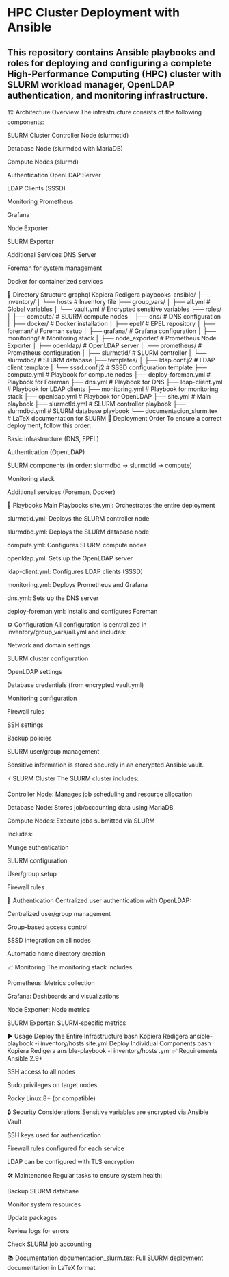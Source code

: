 # HPC Cluster Deployment with Ansible

## This repository contains Ansible playbooks and roles for deploying and configuring a complete High-Performance Computing (HPC) cluster with SLURM workload manager, OpenLDAP authentication, and monitoring infrastructure.

🏗️ Architecture Overview
The infrastructure consists of the following components:

SLURM Cluster
Controller Node (slurmctld)

Database Node (slurmdbd with MariaDB)

Compute Nodes (slurmd)

Authentication
OpenLDAP Server

LDAP Clients (SSSD)

Monitoring
Prometheus

Grafana

Node Exporter

SLURM Exporter

Additional Services
DNS Server

Foreman for system management

Docker for containerized services

📁 Directory Structure
graphql
Kopiera
Redigera
playbooks-ansible/
├── inventory/
│ └── hosts # Inventory file
├── group_vars/
│ ├── all.yml # Global variables
│ └── vault.yml # Encrypted sensitive variables
├── roles/
│ ├── compute/ # SLURM compute nodes
│ ├── dns/ # DNS configuration
│ ├── docker/ # Docker installation
│ ├── epel/ # EPEL repository
│ ├── foreman/ # Foreman setup
│ ├── grafana/ # Grafana configuration
│ ├── monitoring/ # Monitoring stack
│ ├── node_exporter/ # Prometheus Node Exporter
│ ├── openldap/ # OpenLDAP server
│ ├── prometheus/ # Prometheus configuration
│ ├── slurmctld/ # SLURM controller
│ └── slurmdbd/ # SLURM database
├── templates/
│ ├── ldap.conf.j2 # LDAP client template
│ └── sssd.conf.j2 # SSSD configuration template
├── compute.yml # Playbook for compute nodes
├── deploy-foreman.yml # Playbook for Foreman
├── dns.yml # Playbook for DNS
├── ldap-client.yml # Playbook for LDAP clients
├── monitoring.yml # Playbook for monitoring stack
├── openldap.yml # Playbook for OpenLDAP
├── site.yml # Main playbook
├── slurmctld.yml # SLURM controller playbook
├── slurmdbd.yml # SLURM database playbook
└── documentacion_slurm.tex # LaTeX documentation for SLURM
🚀 Deployment Order
To ensure a correct deployment, follow this order:

Basic infrastructure (DNS, EPEL)

Authentication (OpenLDAP)

SLURM components (in order: slurmdbd → slurmctld → compute)

Monitoring stack

Additional services (Foreman, Docker)

📜 Playbooks
Main Playbooks
site.yml: Orchestrates the entire deployment

slurmctld.yml: Deploys the SLURM controller node

slurmdbd.yml: Deploys the SLURM database node

compute.yml: Configures SLURM compute nodes

openldap.yml: Sets up the OpenLDAP server

ldap-client.yml: Configures LDAP clients (SSSD)

monitoring.yml: Deploys Prometheus and Grafana

dns.yml: Sets up the DNS server

deploy-foreman.yml: Installs and configures Foreman

⚙️ Configuration
All configuration is centralized in inventory/group_vars/all.yml and includes:

Network and domain settings

SLURM cluster configuration

OpenLDAP settings

Database credentials (from encrypted vault.yml)

Monitoring configuration

Firewall rules

SSH settings

Backup policies

SLURM user/group management

Sensitive information is stored securely in an encrypted Ansible vault.

⚡ SLURM Cluster
The SLURM cluster includes:

Controller Node: Manages job scheduling and resource allocation

Database Node: Stores job/accounting data using MariaDB

Compute Nodes: Execute jobs submitted via SLURM

Includes:

Munge authentication

SLURM configuration

User/group setup

Firewall rules

🔐 Authentication
Centralized user authentication with OpenLDAP:

Centralized user/group management

Group-based access control

SSSD integration on all nodes

Automatic home directory creation

📈 Monitoring
The monitoring stack includes:

Prometheus: Metrics collection

Grafana: Dashboards and visualizations

Node Exporter: Node metrics

SLURM Exporter: SLURM-specific metrics

▶️ Usage
Deploy the Entire Infrastructure
bash
Kopiera
Redigera
ansible-playbook -i inventory/hosts site.yml
Deploy Individual Components
bash
Kopiera
Redigera
ansible-playbook -i inventory/hosts <playbook>.yml
✅ Requirements
Ansible 2.9+

SSH access to all nodes

Sudo privileges on target nodes

Rocky Linux 8+ (or compatible)

🔒 Security Considerations
Sensitive variables are encrypted via Ansible Vault

SSH keys used for authentication

Firewall rules configured for each service

LDAP can be configured with TLS encryption

🛠️ Maintenance
Regular tasks to ensure system health:

Backup SLURM database

Monitor system resources

Update packages

Review logs for errors

Check SLURM job accounting

📚 Documentation
documentacion_slurm.tex: Full SLURM deployment documentation in LaTeX format
